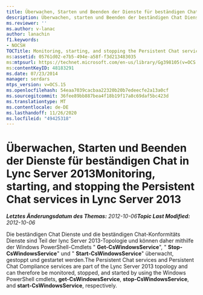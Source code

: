 ```yaml
---
title: Überwachen, Starten und Beenden der Dienste für beständigen Chat
description: Überwachen, starten und Beenden der beständigen Chat Dienste
ms.reviewer: ''
ms.author: v-lanac
author: lanachin
f1.keywords:
- NOCSH
TOCTitle: Monitoring, starting, and stopping the Persistent Chat services
ms:assetid: 05761d02-e7b5-494e-a58f-f3d213483035
ms:mtpsurl: https://technet.microsoft.com/en-us/library/Gg398105(v=OCS.15)
ms:contentKeyID: 48183291
ms.date: 07/23/2014
manager: serdars
mtps_version: v=OCS.15
ms.openlocfilehash: 54eaa7039cacbaa22320b20b7edeecfe2a13a0cf
ms.sourcegitcommit: 36fee89bb887bea4f18b19f17a8c69daf5bc423d
ms.translationtype: MT
ms.contentlocale: de-DE
ms.lasthandoff: 11/26/2020
ms.locfileid: "49425318"
---
```

# <a name="monitoring-starting-and-stopping-the-persistent-chat-services-in-lync-server-2013"></a><span data-ttu-id="272e2-103">Überwachen, Starten und Beenden der Dienste für beständigen Chat in Lync Server 2013</span><span class="sxs-lookup"><span data-stu-id="272e2-103">Monitoring, starting, and stopping the Persistent Chat services in Lync Server 2013</span></span>

<div data-xmlns="http://www.w3.org/1999/xhtml">

<div class="topic" data-xmlns="http://www.w3.org/1999/xhtml" data-msxsl="urn:schemas-microsoft-com:xslt" data-cs="https://msdn.microsoft.com/">

<div data-asp="https://msdn2.microsoft.com/asp">



</div>

<div id="mainSection">

<div id="mainBody"><span data-ttu-id="272e2-104">

<span> </span></span><span class="sxs-lookup"><span data-stu-id="272e2-104">

<span> </span></span></span>

<span data-ttu-id="272e2-105">_**Letztes Änderungsdatum des Themas:** 2012-10-06_</span><span class="sxs-lookup"><span data-stu-id="272e2-105">_**Topic Last Modified:** 2012-10-06_</span></span>

<span data-ttu-id="272e2-106">Die beständigen Chat Dienste und die beständigen Chat-Konformitäts Dienste sind Teil der lync Server 2013-Topologie und können daher mithilfe der Windows PowerShell-Cmdlets " **Get-CsWindowsService**", " **Stop-CsWindowsService**" und " **Start-CsWindowsService**" überwacht, gestoppt und gestartet werden.</span><span class="sxs-lookup"><span data-stu-id="272e2-106">The Persistent Chat services and Persistent Chat Compliance services are part of the Lync Server 2013 topology and can therefore be monitored, stopped, and started by using the Windows PowerShell cmdlets, **get-CsWindowsService**, **stop-CsWindowsService**, and **start-CsWindowsService**, respectively.</span></span>

<span data-ttu-id="272e2-107"></div>

<span> </span>

</div>

</div>

</span><span class="sxs-lookup"><span data-stu-id="272e2-107"></div>

<span> </span>

</div>

</div>

</span></span></div>


